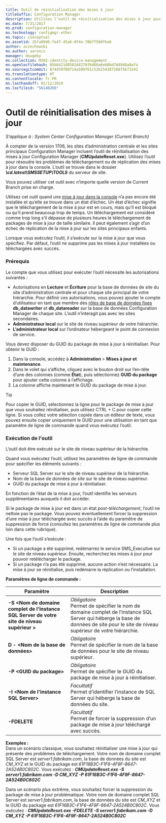 ```yaml
---
title: Outil de réinitialisation des mises à jour
titleSuffix: Configuration Manager
description: Utilisez l’outil de réinitialisation des mises à jour pour effectuer des mises à jour dans la console pour System Center Configuration Manager.
ms.date: 7/31/2017
ms.prod: configuration-manager
ms.technology: configmgr-other
ms.topic: conceptual
ms.assetid: 25fa89d6-7e47-45a6-8f4e-70b77560fba6
author: aczechowski
ms.author: aaroncz
manager: dougeby
ms.collection: M365-identity-device-management
ms.openlocfilehash: 85b6421d8582d4278f6d60a6e60bd7d4940a8afa
ms.sourcegitcommit: 874d78f08714a509f61c52b154387268f5b73242
ms.translationtype: HT
ms.contentlocale: fr-FR
ms.lasthandoff: 02/12/2019
ms.locfileid: "56140260"
---
```

# <a name="update-reset-tool"></a>Outil de réinitialisation des mises à jour

*S’applique à : System Center Configuration Manager (Current Branch)*  


À compter de la version 1706, les sites d’administration centrale et les sites principaux Configuration Manager incluent l’outil de réinitialisation des mises à jour Configuration Manager (**CMUpdateReset.exe**). Utilisez l’outil pour résoudre les problèmes de téléchargement ou de réplication des mises à jour dans la console. L’outil se trouve dans le dossier ***\cd.latest\SMSSETUP\TOOLS*** du serveur de site.

Vous pouvez utiliser cet outil avec n’importe quelle version de Current Branch prise en charge.

Utilisez cet outil quand une [mise à jour dans la console](/sccm/core/servers/manage/install-in-console-updates) n’a pas encore été installée et qu’elle se trouve dans un état d’échec. Un état d’échec signifie que le téléchargement de la mise à jour est en cours, mais qu’il est bloqué ou qu’il prend beaucoup trop de temps. Un téléchargement est considéré comme trop long s’il dépasse de plusieurs heures le téléchargement de packages de mise à jour de taille similaire. Il peut également s’agir d’un échec de réplication de la mise à jour sur les sites principaux enfants.  

Lorsque vous exécutez l’outil, il s’exécute sur la mise à jour que vous spécifiez. Par défaut, l’outil ne supprime pas les mises à jour installées ou téléchargées avec succès.  

### <a name="prerequisites"></a>Prérequis
Le compte que vous utilisez pour exécuter l’outil nécessite les autorisations suivantes :
-   Autorisations en **Lecture** et **Écriture** pour la base de données de site du site d’administration centrale et pour chaque site principal de votre hiérarchie. Pour définir ces autorisations, vous pouvez ajouter le compte d’utilisateur en tant que membre des [rôles de base de données fixes](/sql/relational-databases/security/authentication-access/database-level-roles#fixed-database-roles) **db_datawriter** et **db_datareader** sur la base de données Configuration Manager de chaque site. L’outil n’interagit pas avec les sites secondaires.
-   **Administrateur local** sur le site de niveau supérieur de votre hiérarchie.
-   **L’administrateur local** sur l’ordinateur hébergeant le point de connexion de service.

Vous devez disposer du GUID du package de mise à jour à réinitialiser. Pour obtenir le GUID :
  1.   Dans la console, accédez à **Administration** > **Mises à jour et maintenance**.
  2.   Dans le volet qui s’affiche, cliquez avec le bouton droit sur l’en-tête d’une des colonnes (comme **État**), puis sélectionnez **GUID du package** pour ajouter cette colonne à l’affichage.
  3.   La colonne affiche maintenant le GUID du package de mise à jour.

> [!TIP]  
> Pour copier le GUID, sélectionnez la ligne pour le package de mise à jour que vous souhaitez réinitialiser, puis utilisez CTRL + C pour copier cette ligne. Si vous collez votre sélection copiée dans un éditeur de texte, vous pouvez ensuite copier uniquement le GUID pour une utilisation en tant que paramètre de ligne de commande quand vous exécutez l’outil.

### <a name="run-the-tool"></a>Exécution de l'outil    
L’outil doit être exécuté sur le site de niveau supérieur de la hiérarchie.

Quand vous exécutez l’outil, utilisez les paramètres de ligne de commande pour spécifier les éléments suivants :
  -   Serveur SQL Server sur le site de niveau supérieur de la hiérarchie.
  -   Nom de la base de données de site sur le site de niveau supérieur.
  -   GUID du package de mise à jour à réinitialiser.

En fonction de l’état de la mise à jour, l’outil identifie les serveurs supplémentaires auxquels il doit accéder.   

Si le package de mise à jour est dans un état *post-téléchargement*, l’outil ne nettoie pas le package. Vous pouvez éventuellement forcer la suppression d’une mise à jour téléchargée avec succès à l’aide du paramètre de suppression de force (consultez les paramètres de ligne de commande plus loin dans cette rubrique).

Une fois que l’outil s’exécute :
-   Si un package a été supprimé, redémarrez le service SMS_Executive sur le site de niveau supérieur. Ensuite, recherchez les mises à jour pour pouvoir retélécharger le package.
-   Si un package n’a pas été supprimé, aucune action n’est nécessaire. La mise à jour se réinitialise, puis redémarre la réplication ou l’installation.

**Paramètres de ligne de commande :**  


|                        Paramètre                         |                                                       Description                                                        |
|----------------------------------------------------------|--------------------------------------------------------------------------------------------------------------------------|
| **-S &lt;Nom de domaine complet de l’instance SQL Server de votre site de niveau supérieur >** | *Obligatoire* <br> Permet de spécifier le nom de domaine complet de l’instance SQL Server qui héberge la base de données de site pour le site de niveau supérieur de votre hiérarchie. |
|                **D - &lt;Nom de la base de données>**                 |                          *Obligatoire* <br> Permet de spécifier le nom de la base de données pour le site de niveau supérieur.                          |
|                 **-P &lt;GUID du package>**                 |                        *Obligatoire* <br> Permet de spécifier le GUID du package de mise à jour à réinitialiser.                        |
|           **-I &lt;Nom de l'instance SQL Server>**           |                    *Facultatif* <br> Permet d’identifier l’instance de SQL Server qui héberge la base de données du site.                     |
|                       **-FDELETE**                       |                       *Facultatif* <br> Permet de forcer la suppression d’un package de mise à jour téléchargé avec succès.                        |

 **Exemples :**  
 Dans un scénario classique, vous souhaitez réinitialiser une mise à jour qui présente des problèmes de téléchargement. Votre nom de domaine complet SQL Server est *server1.fabrikam.com*, la base de données du site est *CM_XYZ* et le GUID du package est *61F16B3C-F1F6-4F9F-8647-2A524B0C802C*.  Vous exécutez : ***CMUpdateReset.exe -S server1.fabrikam.com -D CM_XYZ -P 61F16B3C-F1F6-4F9F-8647-2A524B0C802C***

 Dans un scénario plus extrême, vous souhaitez forcer la suppression du package de mise à jour problématique. Votre nom de domaine complet SQL Server est *server1.fabrikam.com*, la base de données du site est *CM_XYZ* et le GUID du package est *61F16B3C-F1F6-4F9F-8647-2A524B0C802C*.  Vous exécutez : ***CMUpdateReset.exe  -FDELETE -S server1.fabrikam.com -D CM_XYZ -P 61F16B3C-F1F6-4F9F-8647-2A524B0C802C***
